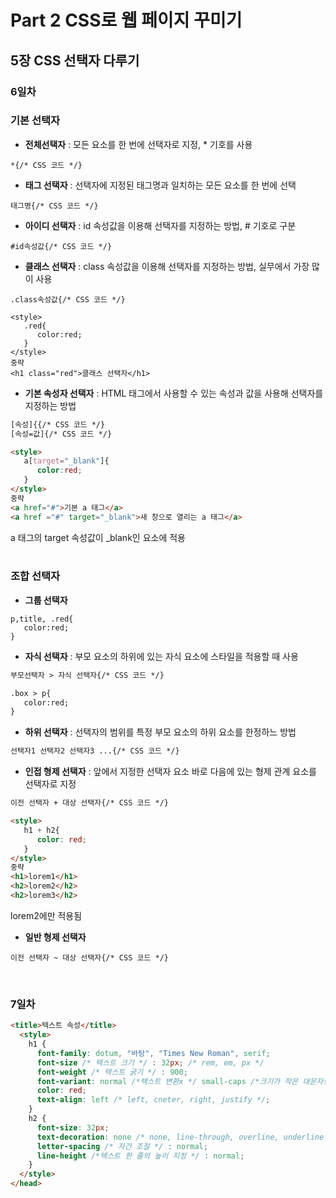 # Part 2 CSS로 웹 페이지 꾸미기   
## 5장 CSS 선택자 다루기  
   
### 6일차    
   
   
### 기본 선택자   
   
* **전체선택자**   : 모든 요소를 한 번에 선택자로 지정, * 기호를 사용   
```
*{/* CSS 코드 */}
```

* **태그 선택자** : 선택자에 지정된 태그명과 일치하는 모든 요소를 한 번에 선택
```
태그명{/* CSS 코드 */}
```

* **아이디 선택자** : id 속성값을 이용해 선택자를 지정하는 방법, # 기호로 구분
```
#id속성값{/* CSS 코드 */}
```

* **클래스 선택자** : class 속성값을 이용해 선택자를 지정하는 방법, 실무에서 가장 많이 사용
```
.class속성값{/* CSS 코드 */}
```
```
<style>
   .red{
      color:red;
   }
</style>
중략
<h1 class="red">클래스 선택자</h1>
```

* **기본 속성자 선택자** : HTML 태그에서 사용할 수 있는 속성과 값을 사용해 선택자를 지정하는 방법
```html
[속성]{{/* CSS 코드 */}
[속성=값]{/* CSS 코드 */}
```
```html
<style>
   a[target="_blank"]{
      color:red;
   }
</style>
중략
<a href="#">기본 a 태그</a>
<a href ="#" target="_blank">새 창으로 열리는 a 태그</a>
```
a 태그의 target 속성값이 _blank인 요소에 적용    
<br>

### 조합 선택자   


* **그룹 선택자**
```
p,title, .red{
   color:red;
}
```

* **자식 선택자**  : 부모 요소의 하위에 있는 자식 요소에 스타일을 적용할 때 사용
```html
부모선택자 > 자식 선택자{/* CSS 코드 */}
```
```html
.box > p{
   color:red;
}
```

* **하위 선택자**  : 선택자의 범위를 특정 부모 요소의 하위 요소를 한정하느 방법
```html
선택자1 선택자2 선택자3 ...{/* CSS 코드 */}
```

* **인접 형제 선택자**  : 앞에서 지정한 선택자 요소 바로 다음에 있는 형제 관계 요소를 선택자로 지정
```html
이전 선택자 + 대상 선택자{/* CSS 코드 */}
```

```html
<style>
   h1 + h2{
      color: red;
   }
</style>
중략
<h1>lorem1</h1>
<h2>lorem2</h2>
<h2>lorem3</h2>
```
lorem2에만 적용됨 
   

* **일반 형제 선택자**
```
이전 선택자 ~ 대상 선택자{/* CSS 코드 */}
```

<br>  

### 7일차   

``` html
<title>텍스트 속성</title>
  <style>
    h1 {
      font-family: dotum, "바탕", "Times New Roman", serif;
      font-size /* 택스트 크기 */ : 32px; /* rem, em, px */
      font-weight /* 텍스트 굵기 */ : 900;
      font-variant: normal /*텍스트 변환x */ small-caps /*크기가 작은 대문자로 변환 */; 
      color: red;
      text-align: left /* left, cneter, right, justify */;
    }
    h2 {
      font-size: 32px;
      text-decoration: none /* none, line-through, overline, underline */;
      letter-spacing /* 자간 조절 */ : normal;
      line-height /*텍스트 한 줄의 높이 지정 */ : normal;
    }
  </style>
</head>
```


